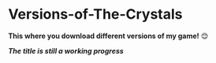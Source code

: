 # Versions-of-The-Crystals
<b>This where you download different versions of my game!</b> 😊

<b><i>The title is still a working progress</i></b>

